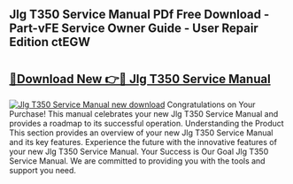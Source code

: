 ## Jlg T350 Service Manual PDf Free Download - Part-vFE Service Owner Guide - User Repair Edition ctEGW

# <h2><a href="http://bc15604.oget.top/?id=Jlg+T350+Service+Manual">🔗Download New 👉🔴 Jlg T350 Service Manual</a></h2>

[![Jlg T350 Service Manual new download](https://i.imgur.com/5g1atiW.png)](http://bc15604.oget.top/?id=Jlg+T350+Service+Manual)
Congratulations on Your Purchase! This manual celebrates your new Jlg T350 Service Manual and provides a roadmap to its successful operation. Understanding the Product This section provides an overview of your new Jlg T350 Service Manual and its key features. Experience the future with the innovative features of your new Jlg T350 Service Manual. Your Success is Our Goal Jlg T350 Service Manual. We are committed to providing you with the tools and support you need.
